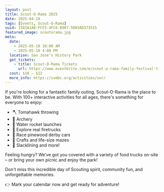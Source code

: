 ```yaml
---
layout: post
title: Scout-O-Rama 2025
date: 2025-04-18
tags: [Events, Scout-O-Rama]
uuid: 1582A1AB-FCF5-4FC6-8987-5D03AD373515
featured_image: scoutorama.jpg
meta:
  date:
    - 2025-05-10 10:00 AM
    - 2025-05-10 4:00 PM
  location: San Jose’s History Park
  get_tickets:
    - title: Scout-O-Rama Tickets
      url: https://www.eventbrite.com/e/scout-o-rama-family-festival-tickets-1255947094569?aff=oddtdtcreator
  cost: $10 – $12
  more_info: https://svmbc.org/activities/sor/
---
```


If you're looking for a fantastic family outing, Scout-O-Rama is the place to be. With 100+ interactive activities for all ages, there's something for everyone to enjoy:

 * 🪓 Tomahawk throwing
 * 🎯 Archery
 * 🚀 Water rocket launches
 * 🚒 Explore real firetrucks
 * 🏁 Race pinewood derby cars
 * 🎨 Crafts and life-size mazes
 * 🌲 Slacklining and more!

Feeling hungry? We’ve got you covered with a variety of food trucks on-site – or bring your own picnic and enjoy the park!

Don't miss this incredible day of Scouting spirit, community fun, and unforgettable memories.

👉 Mark your calendar now and get ready for adventure!
